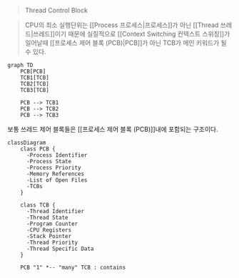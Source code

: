 > Thread Control Block

> CPU의 최소 실행단위는 [[Process 프로세스|프로세스]]가 아닌 [[Thread 쓰레드|쓰레드]]이기 때문에 실질적으로 [[Context Switching 컨텍스트 스위칭]]가 일어날때 [[프로세스 제어 블록 (PCB)|PCB]]가 아닌 TCB가 메인 키워드가 될 수 있다.


```mermaid
graph TD
    PCB[PCB]
    TCB1[TCB]
    TCB2[TCB]
    TCB3[TCB]

    PCB --> TCB1
    PCB --> TCB2
    PCB --> TCB3
```
보통 쓰레드 제어 블록들은 [[프로세스 제어 블록 (PCB)]]내에 포함되는 구조이다.

```mermaid
classDiagram
    class PCB {
      -Process Identifier
      -Process State
      -Process Priority
      -Memory References
      -List of Open Files
      -TCBs
    }
    
    class TCB {
      -Thread Identifier
      -Thread State
      -Program Counter
      -CPU Registers
      -Stack Pointer
      -Thread Priority
      -Thread Specific Data
    }

    PCB "1" *-- "many" TCB : contains

```

